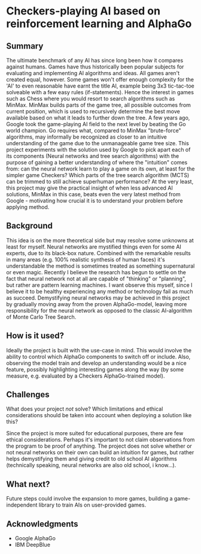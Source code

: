 <!-- This is the markdown template for the final project of the Building AI course, 
created by Reaktor Innovations and University of Helsinki. 
Copy the template, paste it to your GitHub README and edit! -->

# Checkers-playing AI based on reinforcement learning and AlphaGo

## Summary

The ultimate benchmark of any AI has since long been how it compares against humans. Games have thus historically been popular subjects for evaluating and implementing AI algorithms and ideas.
All games aren't created equal, however. Some games won't offer enough complexity for the 'AI' to even reasonable have earnt the title AI, example being 3x3 tic-tac-toe solveable with
a few easy rules (if-statements). Hence the interest in games such as Chess where you would resort to search algorithms such as MinMax. MinMax builds parts of the game tree, all possible outcomes from current
position, which is used to recursively determine the best move available based on what it leads to further down the tree. A few years ago, Google took the game-playing
AI field to the next level by beating the Go world champion. Go requires what, compared to MinMax "brute-force" algorithms, may informally be recognized as closer to an intuitive understanding
of the game due to the unmanageable game tree size. This project experiments with the solution used by Google to pick apart each of its components (Neural networks and tree search algorithms)
with the purpose of gaining a better understanding of where the "intuition" comes from: can the neural network learn to play a game on its own, at least for the simpler game Checkers? Which
parts of the tree search algorithm (MCTS) can be trimmed to still achieve superhuman performance? At the very least, this project may give the practical insight of when less advanced
AI solutions, MinMax in this case, beats even the very latest method from Google - motivating how crucial it is to understand your problem before applying method.


## Background

This idea is on the more theoretical side but may resolve some unknowns at least for myself. Neural networks are mystified things even for some AI experts, due to its black-box nature. Combined
with the remarkable results in many areas (e.g. 100% realistic synthesis of human faces) it's understandable the method is sometimes treated as something supernatural or even magic.
Recently I believe the research has begun to settle on the fact that neural network not at all are capable of "thinking" or "planning", but rather are pattern learning machines. 
I want observe this myself, since I believe it to be healthy experiencing any method or technology fail as much as succeed. Demystifying neural networks may be achieved in this project
by gradually moving away from the proven AlphaGo-model, leaving more responsibility for the neural network as opposed to the classic AI-algorithm of Monte Carlo Tree Search.


## How is it used?

Ideally the project is built with the use-case in mind. This would involve the ability to control which AlphaGo components to switch off or include. Also, observing the model train and 
develop an understanding would be a nice feature, possibly highlighting interesting games along the way (by some measure, e.g. evaluated by a Checkers AlphaGo-trained model).

## Challenges

What does your project _not_ solve? Which limitations and ethical considerations should be taken into account when deploying a solution like this?

Since the project is more suited for educational purposes, there are few ethical considerations. Perhaps it's important to not claim observations from the program to be proof of anything.
The project does not solve whether or not neural networks on their own can build an intuition for games, but rather helps demystifying them and giving credit to old school AI algorithms (technically speaking, neural networks are also old school, i know...).

## What next?

Future steps could involve the expansion to more games, building a game-independent library to train AIs on user-provided games.

## Acknowledgments

* Google AlphaGo
* IBM DeepBlue
